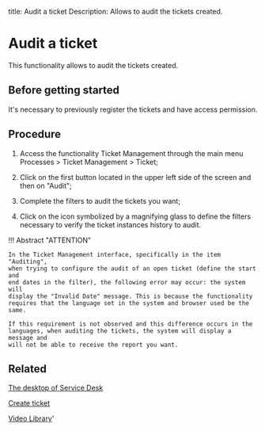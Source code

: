 title: Audit a ticket
Description: Allows to audit the tickets created. 
# Audit a ticket
This functionality allows to audit the tickets created.

Before getting started
--------------------------

It's necessary to previously register the tickets and have access permission.

Procedure
-------------

1.  Access the functionality Ticket Management through the main menu Processes
    \> Ticket Management \> Ticket;

2.  Click on the first button located in the upper left side of the screen and then
    on "Audit";

3.  Complete the filters to audit the tickets you want;

4.  Click on the icon symbolized by a magnifying glass to define the filters
    necessary to verify the ticket instances history to audit.

!!! Abstract "ATTENTION"

    In the Ticket Management interface, specifically in the item "Auditing",
    when trying to configure the audit of an open ticket (define the start and
    end dates in the filter), the following error may occur: the system will
    display the "Invalid Date" message. This is because the functionality
    requires that the language set in the system and browser used be the same.

    If this requirement is not observed and this difference occurs in the
    languages, when auditing the tickets, the system will display a message and
    will not be able to receive the report you want.



Related
-----------

[The desktop of Service Desk](/en-us/citsmart-platform-9/processes/tickets/use/desktop-of-service-desk.html)

[Create ticket](/en-us/citsmart-platform-9/processes/tickets/use/create-ticket.html)

<i class='fa fa-youtube-play  fa-2x' style='color:#97ce17;vertical-align: middle;'> </i> [Video Library](https://www.youtube.com/playlist?list=PLB5qK2uzf2RNrJnhiXj3dbmgsm9-quhfz)'

<!-- !!! tip "About"

    <b>Product/Version:</b> CITSmart | 9.00 &nbsp;&nbsp;
    <b>Updated:</b>01/08/2021 – Larissa Lourenço
